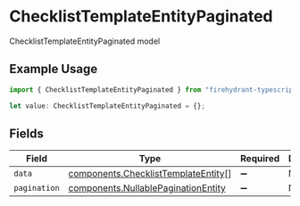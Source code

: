 # ChecklistTemplateEntityPaginated

ChecklistTemplateEntityPaginated model

## Example Usage

```typescript
import { ChecklistTemplateEntityPaginated } from "firehydrant-typescript-sdk/models/components";

let value: ChecklistTemplateEntityPaginated = {};
```

## Fields

| Field                                                                                      | Type                                                                                       | Required                                                                                   | Description                                                                                |
| ------------------------------------------------------------------------------------------ | ------------------------------------------------------------------------------------------ | ------------------------------------------------------------------------------------------ | ------------------------------------------------------------------------------------------ |
| `data`                                                                                     | [components.ChecklistTemplateEntity](../../models/components/checklisttemplateentity.md)[] | :heavy_minus_sign:                                                                         | N/A                                                                                        |
| `pagination`                                                                               | [components.NullablePaginationEntity](../../models/components/nullablepaginationentity.md) | :heavy_minus_sign:                                                                         | N/A                                                                                        |